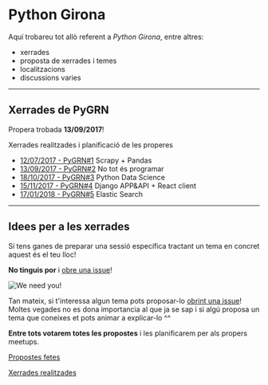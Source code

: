 # Python Girona

Aquí trobareu tot allò referent a *Python Girona*, entre altres: 
- xerrades
- proposta de xerrades i temes
- localitzacions
- discussions varies


-----------------


## Xerrades de PyGRN

Propera trobada **13/09/2017**!

Xerrades realitzades i planificació de les properes

- [12/07/2017 - PyGRN#1](xerrades/20170712) Scrapy + Pandas
- [13/09/2017 - PyGRN#2](xerrades/20170913) No tot és programar
- [18/10/2017 - PyGRN#3](xerrades/20171018) Python Data Science
- [15/11/2017 - PyGRN#4](xerrades/20171115) Django APP&API + React client
- [17/01/2018 - PyGRN#5](xerrades/2018/20180117) Elastic Search


-----------------


## Idees per a les xerrades

Si tens ganes de preparar una sessió específica tractant un tema en concret aquest és el teu lloc! 

**No tinguis por** i [obre una issue](https://github.com/pygrn/xerrades/issues/new)!

![We need you!](https://myopenuniversitylife.files.wordpress.com/2011/08/we-need-you.jpg)

Tan mateix, si t'interessa algun tema pots proposar-lo [obrint una issue](https://github.com/pygrn/xerrades/issues/new)! Moltes vegades no es dona importancia al que ja se sap i si algú proposa un tema que coneixes et pots animar a explicar-lo ^^

**Entre tots votarem totes les propostes** i les planificarem per als propers meetups.


[Propostes fetes](https://github.com/pygrn/xerrades/issues)

[Xerrades realitzades](xerrades/)

